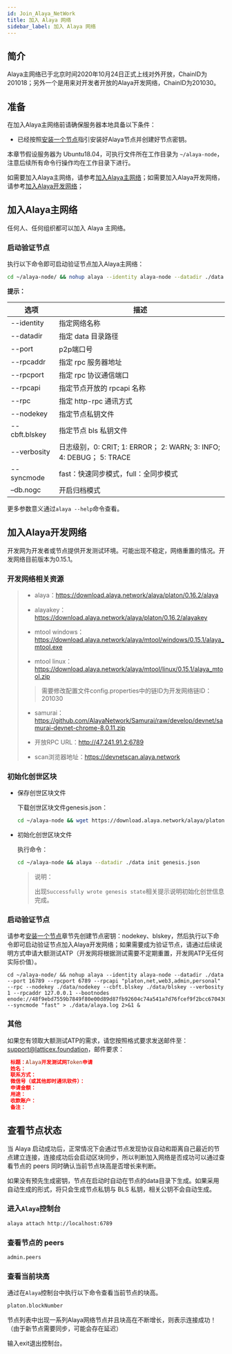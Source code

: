 ```yaml
---
id: Join_Alaya_NetWork
title: 加入 Alaya 网络
sidebar_label: 加入 Alaya 网络
---
```


## 简介

Alaya主网络已于北京时间2020年10月24日正式上线对外开放，ChainID为201018；另外一个是用来对开发者开放的Alaya开发网络，ChainID为201030。



## 准备

在加入Alaya主网络前请确保服务器本地具备以下条件：

- 已经按照[安装一个节点](/alaya-devdocs/zh-CN/Install_Node)指引安装好Alaya节点并创建好节点密钥。

本章节假设服务器为 Ubuntu18.04，可执行文件所在工作目录为 `~/alaya-node`，注意后续所有命令行操作均在工作目录下进行。

如需要加入Alaya主网络，请参考[加入Alaya主网络](#加入alaya主网络)；如需要加入Alaya开发网络，请参考[加入Alaya开发网络](#加入alaya开发网络)；



## 加入Alaya主网络

任何人、任何组织都可以加入 Alaya 主网络。

### 启动验证节点

执行以下命令即可启动验证节点加入Alaya主网络：

```bash
cd ~/alaya-node/ && nohup alaya --identity alaya-node --datadir ./data --port 16789 --rpcport 6789 --rpcapi "platon,net,web3,admin,personal" --rpc --nodekey ./data/nodekey --cbft.blskey ./data/blskey --verbosity 1 --rpcaddr 127.0.0.1 --syncmode "fast" > ./data/alaya.log 2>&1 &
```

**提示：**

| **选项**      | **描述**                                                     |
| ------------- | ------------------------------------------------------------ |
| --identity    | 指定网络名称                                                 |
| --datadir     | 指定 data 目录路径                                           |
| --port        | p2p端口号                                                    |
| --rpcaddr     | 指定 rpc 服务器地址                                          |
| --rpcport     | 指定 rpc 协议通信端口                                        |
| --rpcapi      | 指定节点开放的 rpcapi 名称                                   |
| --rpc         | 指定 http-rpc 通讯方式                                       |
| --nodekey     | 指定节点私钥文件                                             |
| --cbft.blskey | 指定节点 bls 私钥文件                                        |
| --verbosity   | 日志级别，0: CRIT;  1: ERROR； 2: WARN;  3: INFO;  4: DEBUG； 5: TRACE |
| --syncmode    | fast：快速同步模式，full：全同步模式                         |
| –db.nogc      | 开启归档模式                                                 |

更多参数意义通过`alaya --help`命令查看。

## 加入Alaya开发网络

开发网为开发者或节点提供开发测试环境。可能出现不稳定，网络重置的情况。开发网络目前版本为0.15.1。

### 开发网络相关资源

>- alaya：https://download.alaya.network/alaya/platon/0.16.2/alaya
>
>- alayakey：https://download.alaya.network/alaya/platon/0.16.2/alayakey
>
>- mtool windows：https://download.alaya.network/alaya/mtool/windows/0.15.1/alaya_mtool.exe
>
>- mtool linux：https://download.alaya.network/alaya/mtool/linux/0.15.1/alaya_mtool.zip
>
>  > 需要修改配置文件config.properties中的链ID为开发网络链ID：201030
>
>- samurai：https://github.com/AlayaNetwork/Samurai/raw/develop/devnet/samurai-devnet-chrome-8.0.11.zip
>
>- 开放RPC URL：http://47.241.91.2:6789
>
>- scan浏览器地址：https://devnetscan.alaya.network



### 初始化创世区块

- 保存创世区块文件

  下载创世区块文件genesis.json：

  ```bash
  cd ~/alaya-node && wget https://download.alaya.network/alaya/platon/0.15.1/genesis.json
  ```
  
  
  
- 初始化创世区块文件

  执行命令：

  ```bash
  cd ~/alaya-node && alaya --datadir ./data init genesis.json
  ```

  > 说明：
  >
  > 出现`Successfully wrote genesis state`相关提示说明初始化创世信息完成。

  

### 启动验证节点

请参考[安装一个节点](/alaya-devdocs/zh-CN/Install_Node)章节先创建节点密钥：nodekey、blskey，然后执行以下命令即可启动验证节点加入Alaya开发网络；如果需要成为验证节点，请通过后续说明方式申请大额测试ATP（开发网将根据测试需要不定期重置，开发网ATP无任何实际价值）。

```shell
cd ~/alaya-node/ && nohup alaya --identity alaya-node --datadir ./data --port 16789 --rpcport 6789 --rpcapi "platon,net,web3,admin,personal" --rpc --nodekey ./data/nodekey --cbft.blskey ./data/blskey --verbosity 1 --rpcaddr 127.0.0.1 --bootnodes enode://48f9ebd7559b7849f80e00d89d87fb92604c74a541a7d76fcef9f2bcc67043042dfab0cfbaeb5386f921208ed9192c403f438934a0a39f4cad53c55d8272e5fb@devnetnode1.alaya.network:16789 --syncmode "fast" > ./data/alaya.log 2>&1 &
```



### 其他

如果您有领取大额测试ATP的需求，请您按照格式要求发送邮件至：support@latticex.foundation，邮件要求：

```toml
 标题：Alaya开发测试网Token申请
 姓名：
 联系方式：
 微信号（或其他即时通讯软件）：
 申请金额：
 用途：
 收款账户：
 备注：
```



## 查看节点状态

当 Alaya 启动成功后，正常情况下会通过节点发现协议自动和距离自己最近的节点建立连接，连接成功后会启动区块同步，所以判断加入网络是否成功可以通过查看节点的 peers 同时确认当前节点块高是否增长来判断。

如果没有预先生成密钥，节点在启动时自动在节点的data目录下生成。如果采用自动生成的形式，将只会生成节点私钥与 BLS 私钥，相关公钥不会自动生成。



### 进入`Alaya`控制台

```bash
alaya attach http://localhost:6789
```



### 查看节点的  peers

```bash
admin.peers
```



### 查看当前块高

通过在`Alaya`控制台中执行以下命令查看当前节点的块高。

```bash
platon.blockNumber
```

节点列表中出现一系列Alaya网络节点并且块高在不断增长，则表示连接成功！（由于新节点需要同步，可能会存在延迟）

输入exit退出控制台。
